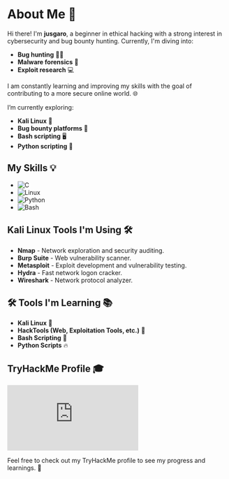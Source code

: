 # About Me 👋

Hi there! I'm **jusgaro**, a beginner in ethical hacking with a strong interest in cybersecurity and bug bounty hunting. Currently, I'm diving into:

- **Bug hunting** 🕵️‍♂️
- **Malware forensics** 🦠
- **Exploit research** 💻

I am constantly learning and improving my skills with the goal of contributing to a more secure online world. 🌐

I’m currently exploring:
- **Kali Linux** 🐧
- **Bug bounty platforms** 🎯
- **Bash scripting** 🖥️
- **Python scripting** 🐍

## My Skills 💡

- ![C](https://img.shields.io/badge/C-000000?style=flat&logo=c)  
- ![Linux](https://img.shields.io/badge/Linux-FCC624?style=flat&logo=linux&logoColor=black)  
- ![Python](https://img.shields.io/badge/Python-3776AB?style=flat&logo=python&logoColor=white)  
- ![Bash](https://img.shields.io/badge/Bash-4EAA25?style=flat&logo=gnu-bash&logoColor=white)

## Kali Linux Tools I'm Using 🛠️

- **Nmap** - Network exploration and security auditing.  
- **Burp Suite** - Web vulnerability scanner.  
- **Metasploit** - Exploit development and vulnerability testing.  
- **Hydra** - Fast network logon cracker.  
- **Wireshark** - Network protocol analyzer.  

## 🛠️ Tools I'm Learning 📚

- **Kali Linux** 🐧
- **HackTools (Web, Exploitation Tools, etc.)** 🔧
- **Bash Scripting** 📝
- **Python Scripts** 🔥

## TryHackMe Profile 🎓

<iframe src="https://tryhackme.com/api/v2/badges/public-profile?userPublicId=2750762" style='border:none;'></iframe>


Feel free to check out my TryHackMe profile to see my progress and learnings. 🚀

